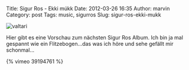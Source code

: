 Title: Sigur Ros - Ekki múkk
Date: 2012-03-26 16:35
Author: marvin
Category: post
Tags: music, sigurros
Slug: sigur-ros-ekki-mukk

![valtari]({static}/images/valtari.jpg)

Hier gibt es eine Vorschau zum nächsten Sigur Ros Album. Ich bin ja mal
gespannt wie ein Flitzebogen...das was ich höre und sehe gefällt mir
schonmal...

{% vimeo 39194761 %}

